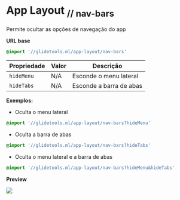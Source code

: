 # App Layout <sub>// nav-bars</sub>
Permite ocultar as opções de navegação do app

**URL base**
```css
@import '//glidetools.ml/app-layout/nav-bars'
```

| Propriedade | Valor | Descrição |
| ----------- | ----- | --------- |
| `hideMenu` | N/A | Esconde o menu lateral |
| `hideTabs` | N/A | Esconde a barra de abas |

**Exemplos:**

- Oculta o menu lateral
```css
@import '//glidetools.ml/app-layout/nav-bars?hideMenu'
```

- Oculta a barra de abas
```css
@import '//glidetools.ml/app-layout/nav-bars?hideTabs'
```

- Oculta o menu lateral e a barra de abas
```css
@import '//glidetools.ml/app-layout/nav-bars?hideMenu&hideTabs'
```

**Preview**

<img src="http://g.recordit.co/fe5nwqcPg1.gif">
